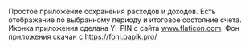 Простое приложение сохранения расходов и доходов. Есть отображение по выбранному периоду и итоговое состояние счета. Иконка приложения сделана YI-PIN  с  сайта www.flaticon.com. Фон приложения скачан с https://foni.papik.pro/

